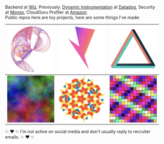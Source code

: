 Backend at [Wiz](https://www.wiz.io/). Previously: [Dynamic Instrumentation](https://www.datadoghq.com/product/dynamic-instrumentation/) at [Datadog](http://github.com/datadog), Security at [Monzo](http://github.com/monzo), CloudGuru Profiler at [Amazon](https://github.com/amzn).  
Public repos here are toy projects, here are some things I've made:

| [<img width="256" src="img/many-worlds.png" title="WebGL de Jong attractor made reactive to sound">][many-worlds] | [<img width="256" src="img/entangled.png" title="Simple reactive audio visualisation">][entangled] | [<img width="256" src="img/penrose-triangle.png" title="Glitchy penrose triangle rendered with three.js">][penrose-triangle] |
|:---:|:---:|:---:|
| [<img width="256" src="img/color-automata.png" title="Colourful WASM cellular automaton">][color-automata] | [<img width="256" src="img/penrose-tiling.png" title="Penrose titling generator">][penrose-tiling] | [<img width="256" src="img/256-colors.png" title="Toy shader">][256-colors] |


:sparkles: :heart: :sparkles: I'm not active on social media and don't usually reply to recruiter emails. :sparkles: :heart: :sparkles:




[color-automata]: https://cimi.io/color-automata
[256-colors]: https://cimi.io/shaders/#/256-colors
[penrose-triangle]: https://cimi.io/
[penrose-tiling]: https://cimi.io/penrose-tiling
[entangled]: https://cimi.io/entangled
[many-worlds]: https://cimi.io/many-worlds

